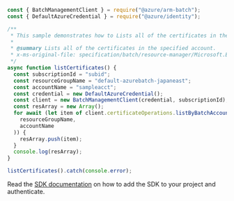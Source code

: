 ```javascript
const { BatchManagementClient } = require("@azure/arm-batch");
const { DefaultAzureCredential } = require("@azure/identity");

/**
 * This sample demonstrates how to Lists all of the certificates in the specified account.
 *
 * @summary Lists all of the certificates in the specified account.
 * x-ms-original-file: specification/batch/resource-manager/Microsoft.Batch/stable/2022-01-01/examples/CertificateList.json
 */
async function listCertificates() {
  const subscriptionId = "subid";
  const resourceGroupName = "default-azurebatch-japaneast";
  const accountName = "sampleacct";
  const credential = new DefaultAzureCredential();
  const client = new BatchManagementClient(credential, subscriptionId);
  const resArray = new Array();
  for await (let item of client.certificateOperations.listByBatchAccount(
    resourceGroupName,
    accountName
  )) {
    resArray.push(item);
  }
  console.log(resArray);
}

listCertificates().catch(console.error);
```

Read the [SDK documentation](https://github.com/Azure/azure-sdk-for-js/blob/%40azure%2Farm-batch_7.1.0/sdk/batch/arm-batch/README.md) on how to add the SDK to your project and authenticate.
